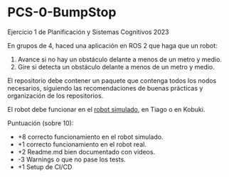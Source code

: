 # PCS-0-BumpStop
Ejercicio 1 de Planificación y Sistemas Cognitivos 2023

En grupos de 4, haced una aplicación en ROS 2 que haga que un robot:
1. Avance si no hay un obstáculo delante a menos de un metro y medio.
2. Gire si detecta un obstáculo delante a menos de un metro y medio.

El repositorio debe contener un paquete que contenga todos los nodos necesarios, siguiendo las recomendaciones de buenas prácticas y organización de los repositorios.

El robot debe funcionar en el [robot simulado](https://github.com/IntelligentRoboticsLabs/ir_robots), en Tiago o en Kobuki.

Puntuación (sobre 10):
* +8 correcto funcionamiento en el robot simulado.
* +1 correcto funcionamiento en el robot real.
* +2 Readme.md bien documentado con videos. 
* -3 Warnings o que no pase los tests.
* +1 Setup de CI/CD
